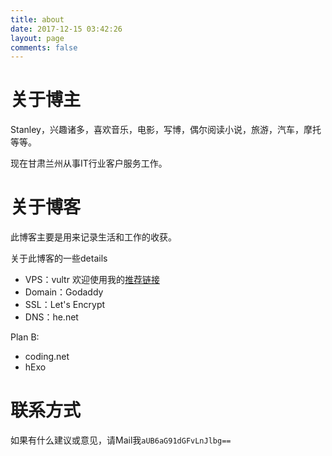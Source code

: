 ```yaml
---
title: about
date: 2017-12-15 03:42:26
layout: page
comments: false
---
```


# 关于博主

Stanley，兴趣诸多，喜欢音乐，电影，写博，偶尔阅读小说，旅游，汽车，摩托等等。

现在甘肃兰州从事IT行业客户服务工作。

# 关于博客

此博客主要是用来记录生活和工作的收获。

关于此博客的一些details

* VPS：vultr 欢迎使用我的[推荐链接](https://www.vultr.com/?ref=7272208)
* Domain：Godaddy
* SSL：Let's Encrypt
* DNS：he.net

Plan B:

* coding.net
* hExo

# 联系方式

如果有什么建议或意见，请Mail我`aUB6aG91dGFvLnJlbg==`

